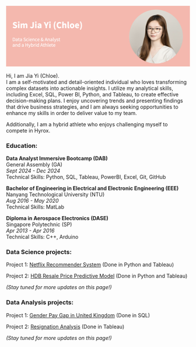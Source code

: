 ![introduction](/intro.png) 

Hi, I am Jia Yi (Chloe). <br>
I am a self-motivated and detail-oriented individual who loves transforming complex datasets into actionable insights. I utilize my analytical skills, including Excel, SQL, Power BI, Python, and Tableau, to create effective decision-making plans. I enjoy uncovering trends and presenting findings that drive business strategies, and I am always seeking opportunities to enhance my skills in order to deliver value to my team. <br>

Additionally, I am a hybrid athlete who enjoys challenging myself to compete in Hyrox.

### Education: 

**Data Analyst Immersive Bootcamp (DAB)** <br>
General Assembly (GA) <br>
*Sept 2024 - Dec 2024* <br>
Technical Skills: Python, SQL, Tableau, PowerBI, Excel, Git, GitHub <br>

**Bachelor of Engineering in Electrical and Electronic Engineering (EEE)** <br>
Nanyang Technological University (NTU) <br>
*Aug 2016 - May 2020* <br>
Technical Skills: MatLab <br>

**Diploma in Aerospace Electronics (DASE)** <br>
Singapore Polytechnic (SP) <br>
*Apr 2013 - Apr 2016* <br>
Technical Skills: C++, Arduino <br>


### Data Science projects: 
Project 1: <a href="https://github.com/ohaysjy/netflix-recommender-system" target="_blank">Netflix Recommender System</a> (Done in Python and Tableau) <br>

Project 2: <a href="https://github.com/ohaysjy/HDB-resale-prices" target="_blank">HDB Resale Price Predictive Model</a> (Done in Python and Tableau) <br>

*(Stay tuned for more updates on this page!)*

### Data Analysis projects:
Project 1: <a href="https://github.com/ohaysjy/Gender_Pay_Gap" target="_blank">Gender Pay Gap in United Kingdom</a> (Done in SQL) <br> 

Project 2: <a href="https://github.com/ohaysjy/Resignation-Analysis" target="_blank">Resignation Analysis</a> (Done in Tableau) <br>

*(Stay tuned for more updates on this page!)*
